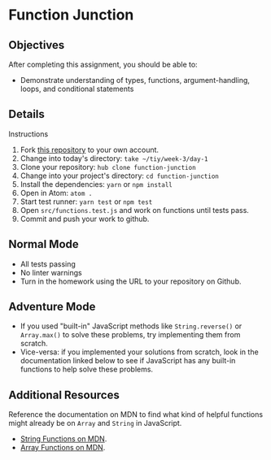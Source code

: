 # Function Junction

## Objectives

After completing this assignment, you should be able to:

* Demonstrate understanding of types, functions, argument-handling, loops, and conditional statements

## Details

Instructions

1. Fork [this repository](https://gibhub.com/tiy-tpa-fee/function-junction) to your own account.
2. Change into today's directory: `take ~/tiy/week-3/day-1`
3. Clone your repository: `hub clone function-junction`
4. Change into your project's directory: `cd function-junction`
5. Install the dependencies: `yarn` or `npm install`
6. Open in Atom: `atom .`
7. Start test runner: `yarn test` or `npm test`
7. Open `src/functions.test.js` and work on functions until tests pass.
8. Commit and push your work to github.

## Normal Mode

- All tests passing
- No linter warnings
- Turn in the homework using the URL to your repository on Github.

## Adventure Mode

- If you used "built-in" JavaScript methods like `String.reverse()` or `Array.max()` to solve these problems, try implementing them from scratch.
- Vice-versa: if you implemented your solutions from scratch, look in the documentation linked below to see if JavaScript has any built-in functions to help solve these problems.

## Additional Resources

Reference the documentation on MDN to find what kind of helpful functions might already be on `Array` and `String` in JavaScript.

- [String Functions on MDN](https://developer.mozilla.org/en-US/docs/Web/JavaScript/Reference/Global_Objects/String).
- [Array Functions on MDN](https://developer.mozilla.org/en-US/docs/Web/JavaScript/Reference/Global_Objects/Array).
